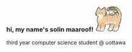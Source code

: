 <h3 align="left"> hi, my name's solin maaroof! <img src="linesticker.png" width="70" height="70" />
</h3>
<p align="left">third year computer science student @ uottawa</p>
